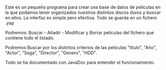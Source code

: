Este es un pequeño programa para crear una base de datos de películas en la que podamos tener organizados nuestros distintos discos duros y buscar en ellos.
La interfaz es simple pero efectiva. 
Todo se guarda en un fichero .yap 

Podremos:
Buscar - Añadir - Modificar y Borrar películas del fichero que contiene todo el listado.

Podremos Buscar por los distintos criterios de las películas "título", "Año", "Actor", "Saga", "Director", "Genero", "HDD".

Todo se ha documentado con JavaDoc para entender el funcionamiento.
